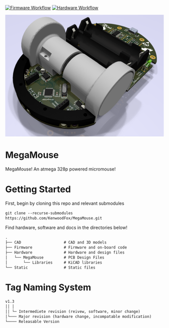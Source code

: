 [![Firmware Workflow](https://github.com/KenwoodFox/MegaMouse/actions/workflows/firmware_workflow.yml/badge.svg)](https://github.com/KenwoodFox/MegaMouse/actions/workflows/firmware_workflow.yml)
[![Hardware Workflow](https://github.com/KenwoodFox/MegaMouse/actions/workflows/hardware_workflow.yml/badge.svg)](https://github.com/KenwoodFox/MegaMouse/actions/workflows/hardware_workflow.yml)

![Render](Static/render.png)

# MegaMouse
MegaMouse! An atmega 328p powered micromouse!

# Getting Started

First, begin by cloning this repo and relevant submodules

```shell
git clone --recurse-submodules https://github.com/KenwoodFox/MegaMouse.git
```

Find hardware, software and docs in the directories below!

```
.
├── CAD                   # CAD and 3D models
├── Firmware              # Firmware and on-board code
├── Hardware              # Hardware and design files
│   └── MegaMouse         # PCB Design Files
│       └── Libraries     # KiCAD libraries
└── Static                # Static files
```

# Tag Naming System

```
v1.3
││ │
││ └─ Intermediete revision (reivew, software, minor change)
│└─── Major revision (hardware change, incompatable modification)
└──── Releasable Version
```
